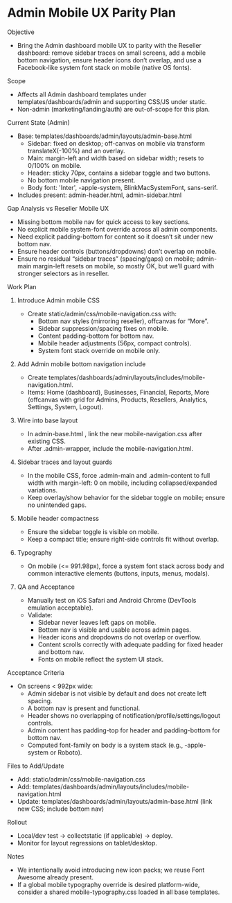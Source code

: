 # Admin Mobile UX Parity Plan

Objective
- Bring the Admin dashboard mobile UX to parity with the Reseller dashboard: remove sidebar traces on small screens, add a mobile bottom navigation, ensure header icons don’t overlap, and use a Facebook-like system font stack on mobile (native OS fonts).

Scope
- Affects all Admin dashboard templates under templates/dashboards/admin and supporting CSS/JS under static.
- Non-admin (marketing/landing/auth) are out-of-scope for this plan.

Current State (Admin)
- Base: templates/dashboards/admin/layouts/admin-base.html
  - Sidebar: fixed on desktop; off-canvas on mobile via transform translateX(-100%) and an overlay.
  - Main: margin-left and width based on sidebar width; resets to 0/100% on mobile.
  - Header: sticky 70px, contains a sidebar toggle and two buttons.
  - No bottom mobile navigation present.
  - Body font: 'Inter', -apple-system, BlinkMacSystemFont, sans-serif.
- Includes present: admin-header.html, admin-sidebar.html

Gap Analysis vs Reseller Mobile UX
- Missing bottom mobile nav for quick access to key sections.
- No explicit mobile system-font override across all admin components.
- Need explicit padding-bottom for content so it doesn’t sit under new bottom nav.
- Ensure header controls (buttons/dropdowns) don’t overlap on mobile.
- Ensure no residual “sidebar traces” (spacing/gaps) on mobile; admin-main margin-left resets on mobile, so mostly OK, but we’ll guard with stronger selectors as in reseller.

Work Plan
1) Introduce Admin mobile CSS
   - Create static/admin/css/mobile-navigation.css with:
     - Bottom nav styles (mirroring reseller), offcanvas for “More”.
     - Sidebar suppression/spacing fixes on mobile.
     - Content padding-bottom for bottom nav.
     - Mobile header adjustments (56px, compact controls).
     - System font stack override on mobile only.

2) Add Admin mobile bottom navigation include
   - Create templates/dashboards/admin/layouts/includes/mobile-navigation.html.
   - Items: Home (dashboard), Businesses, Financial, Reports, More (offcanvas with grid for Admins, Products, Resellers, Analytics, Settings, System, Logout).

3) Wire into base layout
   - In admin-base.html <head>, link the new mobile-navigation.css after existing CSS.
   - After .admin-wrapper, include the mobile-navigation.html.

4) Sidebar traces and layout guards
   - In the mobile CSS, force .admin-main and .admin-content to full width with margin-left: 0 on mobile, including collapsed/expanded variations.
   - Keep overlay/show behavior for the sidebar toggle on mobile; ensure no unintended gaps.

5) Mobile header compactness
   - Ensure the sidebar toggle is visible on mobile.
   - Keep a compact title; ensure right-side controls fit without overlap.

6) Typography
   - On mobile (<= 991.98px), force a system font stack across body and common interactive elements (buttons, inputs, menus, modals).

7) QA and Acceptance
   - Manually test on iOS Safari and Android Chrome (DevTools emulation acceptable).
   - Validate:
     - Sidebar never leaves left gaps on mobile.
     - Bottom nav is visible and usable across admin pages.
     - Header icons and dropdowns do not overlap or overflow.
     - Content scrolls correctly with adequate padding for fixed header and bottom nav.
     - Fonts on mobile reflect the system UI stack.

Acceptance Criteria
- On screens < 992px wide:
  - Admin sidebar is not visible by default and does not create left spacing.
  - A bottom nav is present and functional.
  - Header shows no overlapping of notification/profile/settings/logout controls.
  - Admin content has padding-top for header and padding-bottom for bottom nav.
  - Computed font-family on body is a system stack (e.g., -apple-system or Roboto).

Files to Add/Update
- Add: static/admin/css/mobile-navigation.css
- Add: templates/dashboards/admin/layouts/includes/mobile-navigation.html
- Update: templates/dashboards/admin/layouts/admin-base.html (link new CSS; include bottom nav)

Rollout
- Local/dev test → collectstatic (if applicable) → deploy.
- Monitor for layout regressions on tablet/desktop.

Notes
- We intentionally avoid introducing new icon packs; we reuse Font Awesome already present.
- If a global mobile typography override is desired platform-wide, consider a shared mobile-typography.css loaded in all base templates.

